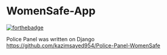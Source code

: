 # WomenSafe-App


[![forthebadge](https://forthebadge.com/images/badges/built-for-android.svg)](https://github.com/kazimsayed954/WomenSafe-App)

Police Panel was written on Django
https://github.com/kazimsayed954/Police-Panel-WomenSafe

